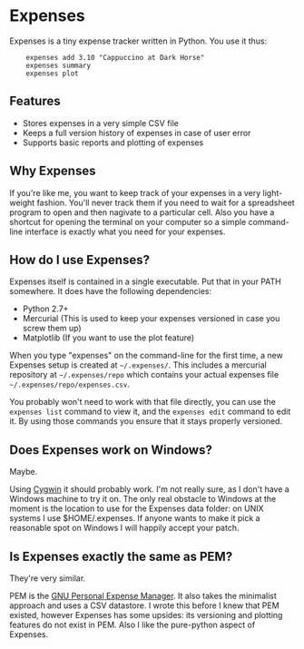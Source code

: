 Expenses
========

Expenses is a tiny expense tracker written in Python. You use it thus:

```
    expenses add 3.10 "Cappuccino at Dark Horse"
    expenses summary
    expenses plot
```

Features
--------

- Stores expenses in a very simple CSV file
- Keeps a full version history of expenses in case of user error
- Supports basic reports and plotting of expenses

Why Expenses
------------

If you're like me, you want to keep track of your expenses in a very light-weight fashion. You'll
never track them if you need to wait for a spreadsheet program to open and then nagivate to a particular
cell. Also you have a shortcut for opening the terminal on your computer so a simple command-line interface
is exactly what you need for your expenses.

How do I use Expenses?
----------------

Expenses itself is contained in a single executable. Put that in your PATH somewhere.
It does have the following dependencies:

- Python 2.7+
- Mercurial (This is used to keep your expenses versioned in case you screw them up)
- Matplotlib (If you want to use the plot feature)

When you type "expenses" on the command-line for the first time, a new Expenses setup
is created at `~/.expenses/`. This includes a mercurial repository at `~/.expenses/repo`
which contains your actual expenses file `~/.expenses/repo/expenses.csv`.

You probably won't need to work with that file directly, you can use the `expenses list`
command to view it, and the `expenses edit` command to edit it. By using those commands
you ensure that it stays properly versioned.

Does Expenses work on Windows?
------------------------

Maybe.

Using [Cygwin](http://www.cygwin.com/) it should probably work. I'm not really
sure, as I don't have a Windows machine to try it on. The only real obstacle to
Windows at the moment is the location to use for the Expenses data folder: on
UNIX systems I use $HOME/.expenses. If anyone wants to make it pick a
reasonable spot on Windows I will happily accept your patch.

Is Expenses exactly the same as PEM?
-----------------------------

They're very similar.

PEM is the [GNU Personal Expense Manager](http://www.gnu.org/software/pem/). It also takes
the minimalist approach and uses a CSV datastore. I wrote this before I knew
that PEM existed, however Expenses has some upsides: its versioning and plotting features do not exist in PEM.
Also I like the pure-python aspect of Expenses.


